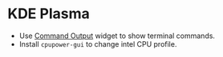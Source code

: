# KDE Plasma

- Use [Command Output](https://store.kde.org/p/1166510/) widget to show terminal
  commands.
- Install `cpupower-gui` to change intel CPU profile.
